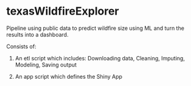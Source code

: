 # texasWildfireExplorer
Pipeline using public data to predict wildfire size using ML and turn the results into a dashboard.

Consists of:

1. An etl script which includes:
  Downloading data, 
  Cleaning, 
  Imputing, 
  Modeling, 
  Saving output

2. An app script which defines the Shiny App
 
